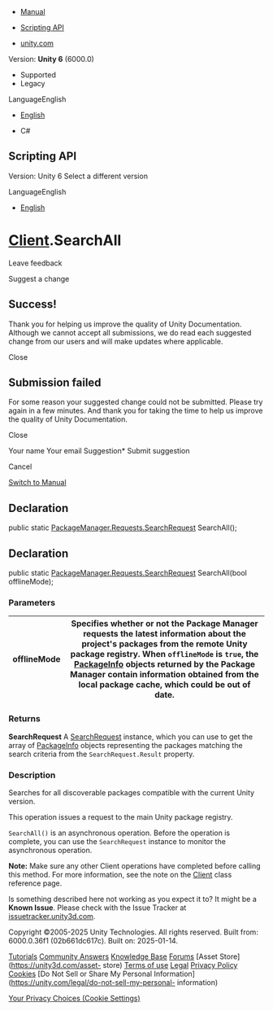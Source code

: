 [ ]()

  * [Manual](../Manual/index.html)
  * [Scripting API](../ScriptReference/index.html)

  * [unity.com](https://unity.com/)

Version: **Unity 6** (6000.0)

  * Supported
  * Legacy

LanguageEnglish

  * [English]()

  * C#

[ ](https://docs.unity3d.com)

## Scripting API

Version: Unity 6 Select a different version

LanguageEnglish

  * [English]()

#  [Client](PackageManager.Client.html).SearchAll

Leave feedback

Suggest a change

## Success!

Thank you for helping us improve the quality of Unity Documentation. Although
we cannot accept all submissions, we do read each suggested change from our
users and will make updates where applicable.

Close

## Submission failed

For some reason your suggested change could not be submitted. Please <a>try
again</a> in a few minutes. And thank you for taking the time to help us
improve the quality of Unity Documentation.

Close

Your name Your email Suggestion* Submit suggestion

Cancel

[Switch to Manual](../Manual/class-PackageManager.html "Go to PackageManager
Component in the Manual")

## Declaration

public static
[PackageManager.Requests.SearchRequest](PackageManager.Requests.SearchRequest.html)
SearchAll();

## Declaration

public static
[PackageManager.Requests.SearchRequest](PackageManager.Requests.SearchRequest.html)
SearchAll(bool offlineMode);

### Parameters

offlineMode | Specifies whether or not the Package Manager requests the latest information about the project's packages from the remote Unity package registry. When `offlineMode` is `true`, the [PackageInfo](PackageManager.PackageInfo.html) objects returned by the Package Manager contain information obtained from the local package cache, which could be out of date.  
---|---  
  
### Returns

**SearchRequest** A
[SearchRequest](PackageManager.Requests.SearchRequest.html) instance, which
you can use to get the array of [PackageInfo](PackageManager.PackageInfo.html)
objects representing the packages matching the search criteria from the
`SearchRequest.Result` property.

### Description

Searches for all discoverable packages compatible with the current Unity
version.

This operation issues a request to the main Unity package registry.  
  
`SearchAll()` is an asynchronous operation. Before the operation is complete,
you can use the `SearchRequest` instance to monitor the asynchronous
operation.  
  
  
**Note:** Make sure any other Client operations have completed before calling
this method. For more information, see the note on the
[Client](PackageManager.Client.html) class reference page.

Is something described here not working as you expect it to? It might be a
**Known Issue**. Please check with the Issue Tracker at
[issuetracker.unity3d.com](https://issuetracker.unity3d.com).

Copyright ©2005-2025 Unity Technologies. All rights reserved. Built from:
6000.0.36f1 (02b661dc617c). Built on: 2025-01-14.

[Tutorials](https://unity3d.com/learn) [Community
Answers](https://answers.unity3d.com) [Knowledge
Base](https://support.unity3d.com/hc/en-us)
[Forums](https://forum.unity3d.com) [Asset Store](https://unity3d.com/asset-
store) [Terms of use](https://docs.unity3d.com/Manual/TermsOfUse.html)
[Legal](https://unity.com/legal) [Privacy
Policy](https://unity.com/legal/privacy-policy)
[Cookies](https://unity.com/legal/cookie-policy) [Do Not Sell or Share My
Personal Information](https://unity.com/legal/do-not-sell-my-personal-
information)

[Your Privacy Choices (Cookie Settings)](javascript:void\(0\);)

